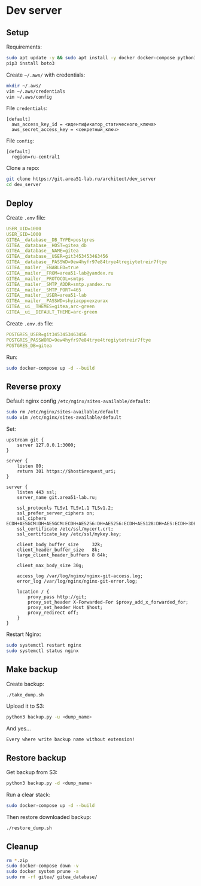 # Dev server

## Setup

Requirements:

```bash
sudo apt update -y && sudo apt install -y docker docker-compose python3 python3-pip vim git
pip3 install boto3
```

Create `~/.aws/` with credentials:

```bash
mkdir ~/.aws/
vim ~/.aws/credentials
vim ~/.aws/config
```

File `credentials`:

```
[default]
  aws_access_key_id = <идентификатор_статического_ключа>
  aws_secret_access_key = <секретный_ключ>

```

File `config`:

```
[default]
  region=ru-central1

```

Clone a repo:

```bash
git clone https://git.area51-lab.ru/architect/dev_server
cd dev_server
```

## Deploy

Create `.env` file:

```yaml
USER_UID=1000
USER_GID=1000
GITEA__database__DB_TYPE=postgres
GITEA__database__HOST=gitea_db
GITEA__database__NAME=gitea
GITEA__database__USER=git3453453463456
GITEA__database__PASSWD=9ew4hyfr97e84trye4tregiytetreir7ftye
GITEA__mailer__ENABLED=true
GITEA__mailer__FROM=area51-lab@yandex.ru
GITEA__mailer__PROTOCOL=smtps
GITEA__mailer__SMTP_ADDR=smtp.yandex.ru
GITEA__mailer__SMTP_PORT=465
GITEA__mailer__USER=area51-lab
GITEA__mailer__PASSWD=shyiacppxexzurax
GITEA__ui__THEMES=gitea,arc-green
GITEA__ui__DEFAULT_THEME=arc-green
```

Create `.env.db` file:

```yaml
POSTGRES_USER=git3453453463456
POSTGRES_PASSWORD=9ew4hyfr97e84trye4tregiytetreir7ftye
POSTGRES_DB=gitea
```

Run:

```bash
sudo docker-compose up -d --build
```

## Reverse proxy

Default nginx config `/etc/nginx/sites-available/default`:

```bash
sudo rm /etc/nginx/sites-available/default
sudo vim /etc/nginx/sites-available/default
```

Set:

```nginx
upstream git {
    server 127.0.0.1:3000;
}

server {
    listen 80;
    return 301 https://$host$request_uri;
}

server {
    listen 443 ssl;
    server_name git.area51-lab.ru;

    ssl_protocols TLSv1 TLSv1.1 TLSv1.2;
    ssl_prefer_server_ciphers on;
    ssl_ciphers ECDH+AESGCM:DH+AESGCM:ECDH+AES256:DH+AES256:ECDH+AES128:DH+AES:ECDH+3DES:DH+3DES:RSA+AESGCM:RSA+AES:RSA+3DES:!aNULL:!MD5:!DSS;
    ssl_certificate /etc/ssl/mycert.crt;
    ssl_certificate_key /etc/ssl/mykey.key;

    client_body_buffer_size     32k;
    client_header_buffer_size   8k;
    large_client_header_buffers 8 64k;

    client_max_body_size 30g;

    access_log /var/log/nginx/nginx-git-access.log;
    error_log /var/log/nginx/nginx-git-error.log;

    location / {
        proxy_pass http://git;
        proxy_set_header X-Forwarded-For $proxy_add_x_forwarded_for;
        proxy_set_header Host $host;
        proxy_redirect off;
    }
}

```

Restart Nginx:

```bash
sudo systemctl restart nginx
sudo systemctl status nginx
```

## Make backup

Create backup:

```bash
./take_dump.sh
```

Upload it to S3:

```bash
python3 backup.py -u <dump_name>
```

And yes... 

```
Every where write backup name without extension!
```

## Restore backup

Get backup from S3:

```bash
python3 backup.py -d <dump_name>
```

Run a clear stack:

```bash
sudo docker-compose up -d --build
```

Then restore downloaded backup:

```bash
./restore_dump.sh
```

## Cleanup

```bash
rm *.zip
sudo docker-compose down -v
sudo docker system prune -a
sudo rm -rf gitea/ gitea_database/
```
